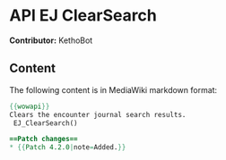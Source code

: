 # API EJ ClearSearch

**Contributor:** KethoBot

## Content

The following content is in MediaWiki markdown format:

```mediawiki
{{wowapi}}
Clears the encounter journal search results.
 EJ_ClearSearch()

==Patch changes==
* {{Patch 4.2.0|note=Added.}}
```